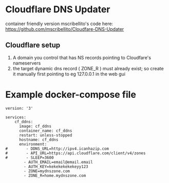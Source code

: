 # Cloudflare DNS Updater

container friendly version mscribellito's code here: https://github.com/mscribellito/Cloudfare-DNS-Updater

## Cloudflare setup

1. A domain you control that has NS records pointing to Cloudfare's nameservers
2. the target dynamic dns record ( ZONE_R ) must already exist; so create it manually first pointing to eg 127.0.0.1 in the web gui


# Example docker-compose file

```
version: '3'

services:
    cf_ddns:
      image: cf_ddns
      container_name: cf_ddns
      restart: unless-stopped
      hostname: cf_ddns
      environment:
#        - DDNS_URL=http://ipv4.icanhazip.com
#        - API_URL=https://api.cloudflare.com/client/v4/zones
#        - SLEEP=3600
        - AUTH_EMAIL=email@email.email
        - AUTH_KEY=kekekekekekeyy123
        - ZONE=mydnszone.com
        - ZONE_R=home.mydnszone.com
```


